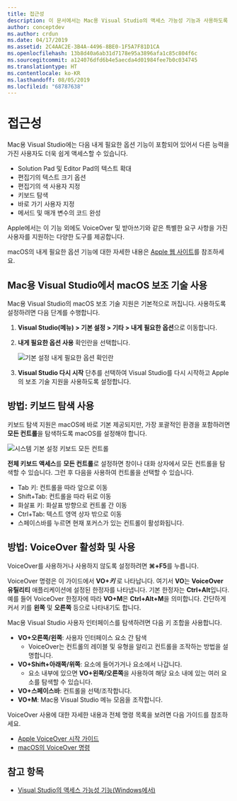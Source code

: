 ```yaml
---
title: 접근성
description: 이 문서에서는 Mac용 Visual Studio의 액세스 가능성 기능과 사용하도록 설정하는 방법을 소개합니다.
author: conceptdev
ms.author: crdun
ms.date: 04/17/2019
ms.assetid: 2C4AAC2E-3B4A-4496-8BE0-1F5A7F81D1CA
ms.openlocfilehash: 13b8d40a6ab31d7178e95a3896afa1c85c804f6c
ms.sourcegitcommit: a124076dfd6b4e5aecda4d01984fee7b0c034745
ms.translationtype: HT
ms.contentlocale: ko-KR
ms.lasthandoff: 08/05/2019
ms.locfileid: "68787638"
---
```

# <a name="accessibility"></a>접근성

Mac용 Visual Studio에는 다음 내게 필요한 옵션 기능이 포함되어 있어서 다른 능력을 가진 사용자도 더욱 쉽게 액세스할 수 있습니다.

- Solution Pad 및 Editor Pad의 텍스트 확대
- 편집기의 텍스트 크기 옵션
- 편집기의 색 사용자 지정
- 키보드 탐색
- 바로 가기 사용자 지정
- 메서드 및 매개 변수의 코드 완성

Apple에서는 이 기능 외에도 VoiceOver 및 받아쓰기와 같은 특별한 요구 사항을 가진 사용자를 지원하는 다양한 도구를 제공합니다.

macOS의 내게 필요한 옵션 기능에 대한 자세한 내용은 [Apple 웹 사이트](https://www.apple.com/accessibility/mac/)를 참조하세요.

## <a name="enabling-macos-assistive-technologies-in-visual-studio-for-mac"></a>Mac용 Visual Studio에서 macOS 보조 기술 사용

Mac용 Visual Studio의 macOS 보조 기술 지원은 기본적으로 꺼집니다. 사용하도록 설정하려면 다음 단계를 수행합니다.

1. **Visual Studio(메뉴) > 기본 설정 > 기타 > 내게 필요한 옵션**으로 이동합니다.

2. **내게 필요한 옵션 사용** 확인란을 선택합니다.

   ![기본 설정 내게 필요한 옵션 확인란](media/accessibility-preferences.png)

3. **Visual Studio 다시 시작** 단추를 선택하여 Visual Studio를 다시 시작하고 Apple의 보조 기술 지원을 사용하도록 설정합니다.

## <a name="how-to-use-keyboard-navigation"></a>방법: 키보드 탐색 사용

키보드 탐색 지원은 macOS에 바로 기본 제공되지만, 가장 포괄적인 환경을 포함하려면 **모든 컨트롤**을 탐색하도록 macOS를 설정해야 합니다.

![시스템 기본 설정 키보드 모든 컨트롤](media/accessibility-preferences-keyboard.png)

**전체 키보드 액세스**를 **모든 컨트롤**로 설정하면 창이나 대화 상자에서 모든 컨트롤을 탐색할 수 있습니다. 그런 후 다음을 사용하여 컨트롤을 선택할 수 있습니다.

- Tab 키: 컨트롤을 따라 앞으로 이동
- Shift+Tab: 컨트롤을 따라 뒤로 이동
- 화살표 키: 화살표 방향으로 컨트롤 간 이동
- Ctrl+Tab: 텍스트 영역 상자 밖으로 이동
- 스페이스바를 누르면 현재 포커스가 있는 컨트롤이 활성화됩니다.

## <a name="how-to-enable-and-use-voiceover"></a>방법: VoiceOver 활성화 및 사용

VoiceOver를 사용하거나 사용하지 않도록 설정하려면 **&#8984;+F5**를 누릅니다.

VoiceOver 명령은 이 가이드에서 **VO+_키_** 로 나타납니다. 여기서 **VO**는 **VoiceOver 유틸리티** 애플리케이션에 설정된 한정자를 나타냅니다. 기본 한정자는 **Ctrl+Alt**입니다. 예를 들어 VoiceOver 한정자에 따라 **VO+M**은 **Ctrl+Alt+M**을 의미합니다. 간단하게 커서 키를 **왼쪽** 및 **오른쪽** 등으로 나타내기도 합니다.

Mac용 Visual Studio 사용자 인터페이스를 탐색하려면 다음 키 조합을 사용합니다.

- **VO+오른쪽/왼쪽**: 사용자 인터페이스 요소 간 탐색
  - VoiceOver는 컨트롤의 레이블 및 유형을 알리고 컨트롤을 조작하는 방법을 설명합니다.
- **VO+Shift+아래쪽/위쪽**: 요소에 들어가거나 요소에서 나갑니다.
  - 요소 내부에 있으면 **VO+왼쪽/오른쪽**을 사용하여 해당 요소 내에 있는 여러 요소를 탐색할 수 있습니다.
- **VO+스페이스바**: 컨트롤을 선택/조작합니다.
- **VO+M**: Mac용 Visual Studio 메뉴 모음을 조작합니다.

VoiceOver 사용에 대한 자세한 내용과 전체 명령 목록을 보려면 다음 가이드를 참조하세요.

- [Apple VoiceOver 시작 가이드](https://support.apple.com/en-us/guide/voiceover-guide/welcome/web)
- [macOS의 VoiceOver 명령](http://lab.dotjay.com/notes/voiceover-commands/)

## <a name="see-also"></a>참고 항목

- [Visual Studio의 액세스 가능성 기능(Windows에서)](/visualstudio/ide/reference/accessibility-features-of-visual-studio)
